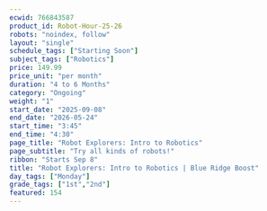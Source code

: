 ```yaml
---
ecwid: 766843587
product_id: Robot-Hour-25-26
robots: "noindex, follow"
layout: "single"
schedule_tags: ["Starting Soon"]
subject_tags: ["Robotics"]
price: 149.99
price_unit: "per month"
duration: "4 to 6 Months"
category: "Ongoing"
weight: "1"
start_date: "2025-09-08"
end_date: "2026-05-24"
start_time: "3:45"
end_time: "4:30"
page_title: "Robot Explorers: Intro to Robotics"
page_subtitle: "Try all kinds of robots!"
ribbon: "Starts Sep 8"
title: "Robot Explorers: Intro to Robotics | Blue Ridge Boost"
day_tags: ["Monday"]
grade_tags: ["1st","2nd"]
featured: 154
---
```

